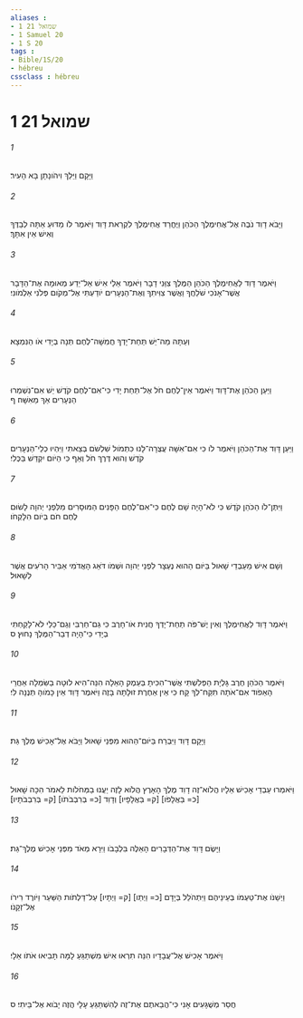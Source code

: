 ```yaml
---
aliases : 
- 1 שמואל 21
- 1 Samuel 20
- 1 S 20
tags : 
- Bible/1S/20
- hébreu
cssclass : hébreu
---
```


# 1 שמואל 21

###### 1
וַיָּקָם וַיֵּלַךְ וִיהֹונָתָן בָּא הָעִיר׃
###### 2
וַיָּבֹא דָוִד נֹבֶה אֶל־אֲחִימֶלֶךְ הַכֹּהֵן וַיֶּחֱרַד אֲחִימֶלֶךְ לִקְרַאת דָּוִד וַיֹּאמֶר לֹו מַדּוּעַ אַתָּה לְבַדֶּךָ וְאִישׁ אֵין אִתָּךְ׃
###### 3
וַיֹּאמֶר דָּוִד לַאֲחִימֶלֶךְ הַכֹּהֵן הַמֶּלֶךְ צִוַּנִי דָבָר וַיֹּאמֶר אֵלַי אִישׁ אַל־יֵדַע מְאוּמָה אֶת־הַדָּבָר אֲשֶׁר־אָנֹכִי שֹׁלֵחֲךָ וַאֲשֶׁר צִוִּיתִךָ וְאֶת־הַנְּעָרִים יֹודַעְתִּי אֶל־מְקֹום פְּלֹנִי אַלְמֹונִי׃
###### 4
וְעַתָּה מַה־יֵּשׁ תַּחַת־יָדְךָ חֲמִשָּׁה־לֶחֶם תְּנָה בְיָדִי אֹו הַנִּמְצָא׃
###### 5
וַיַּעַן הַכֹּהֵן אֶת־דָּוִד וַיֹּאמֶר אֵין־לֶחֶם חֹל אֶל־תַּחַת יָדִי כִּי־אִם־לֶחֶם קֹדֶשׁ יֵשׁ אִם־נִשְׁמְרוּ הַנְּעָרִים אַךְ מֵאִשָּׁה׃ ף
###### 6
וַיַּעַן דָּוִד אֶת־הַכֹּהֵן וַיֹּאמֶר לֹו כִּי אִם־אִשָּׁה עֲצֻרָה־לָנוּ כִּתְמֹול שִׁלְשֹׁם בְּצֵאתִי וַיִּהְיוּ כְלֵי־הַנְּעָרִים קֹדֶשׁ וְהוּא דֶּרֶךְ חֹל וְאַף כִּי הַיֹּום יִקְדַּשׁ בַּכֶּלִי׃
###### 7
וַיִּתֶּן־לֹו הַכֹּהֵן קֹדֶשׁ כִּי לֹא־הָיָה שָׁם לֶחֶם כִּי־אִם־לֶחֶם הַפָּנִים הַמּוּסָרִים מִלִּפְנֵי יְהוָה לָשׂוּם לֶחֶם חֹם בְּיֹום הִלָּקְחֹו׃
###### 8
וְשָׁם אִישׁ מֵעַבְדֵי שָׁאוּל בַּיֹּום הַהוּא נֶעְצָר לִפְנֵי יְהוָה וּשְׁמֹו דֹּאֵג הָאֲדֹמִי אַבִּיר הָרֹעִים אֲשֶׁר לְשָׁאוּל׃
###### 9
וַיֹּאמֶר דָּוִד לַאֲחִימֶלֶךְ וְאִין יֶשׁ־פֹּה תַחַת־יָדְךָ חֲנִית אֹו־חָרֶב כִּי גַם־חַרְבִּי וְגַם־כֵּלַי לֹא־לָקַחְתִּי בְיָדִי כִּי־הָיָה דְבַר־הַמֶּלֶךְ נָחוּץ׃ ס
###### 10
וַיֹּאמֶר הַכֹּהֵן חֶרֶב גָּלְיָת הַפְּלִשְׁתִּי אֲשֶׁר־הִכִּיתָ בְּעֵמֶק הָאֵלָה הִנֵּה־הִיא לוּטָה בַשִּׂמְלָה אַחֲרֵי הָאֵפֹוד אִם־אֹתָהּ תִּקַּח־לְךָ קָח כִּי אֵין אַחֶרֶת זוּלָתָהּ בָּזֶה וַיֹּאמֶר דָּוִד אֵין כָּמֹוהָ תְּנֶנָּה לִּי׃
###### 11
וַיָּקָם דָּוִד וַיִּבְרַח בַּיֹּום־הַהוּא מִפְּנֵי שָׁאוּל וַיָּבֹא אֶל־אָכִישׁ מֶלֶךְ גַּת׃
###### 12
וַיֹּאמְרוּ עַבְדֵי אָכִישׁ אֵלָיו הֲלֹוא־זֶה דָוִד מֶלֶךְ הָאָרֶץ הֲלֹוא לָזֶה יַעֲנוּ בַמְּחֹלֹות לֵאמֹר הִכָּה שָׁאוּל [כ= בַּאֲלָפֹו] [ק= בַּאֲלָפָיו] וְדָוִד [כ= בְּרִבְבֹתֹו] [ק= בְּרִבְבֹתָיו]׃
###### 13
וַיָּשֶׂם דָּוִד אֶת־הַדְּבָרִים הָאֵלֶּה בִּלְבָבֹו וַיִּרָא מְאֹד מִפְּנֵי אָכִישׁ מֶלֶךְ־גַּת׃
###### 14
וַיְשַׁנֹּו אֶת־טַעְמֹו בְּעֵינֵיהֶם וַיִּתְהֹלֵל בְּיָדָם [כ= וַיְתַו] [ק= וַיְתָיו] עַל־דַּלְתֹות הַשַּׁעַר וַיֹּורֶד רִירֹו אֶל־זְקָנֹו׃
###### 15
וַיֹּאמֶר אָכִישׁ אֶל־עֲבָדָיו הִנֵּה תִרְאוּ אִישׁ מִשְׁתַּגֵּעַ לָמָּה תָּבִיאוּ אֹתֹו אֵלָי׃
###### 16
חֲסַר מְשֻׁגָּעִים אָנִי כִּי־הֲבֵאתֶם אֶת־זֶה לְהִשְׁתַּגֵּעַ עָלָי הֲזֶה יָבֹוא אֶל־בֵּיתִי׃ ס
